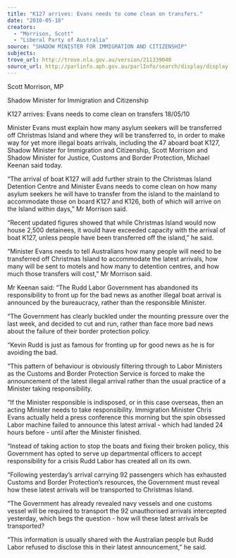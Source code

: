 ```yaml
---
title: "K127 arrives: Evans needs to come clean on transfers."
date: "2010-05-18"
creators:
  - "Morrison, Scott"
  - "Liberal Party of Australia"
source: "SHADOW MINISTER FOR IMMIGRATION AND CITIZENSHIP"
subjects:
trove_url: http://trove.nla.gov.au/version/211339048
source_url: http://parlinfo.aph.gov.au/parlInfo/search/display/display.w3p;query=Id%3A%22media/pressrel/VJRW6%22
---
```


 Scott Morrison, MP

 Shadow Minister for Immigration and Citizenship

 K127 arrives: Evans needs to come clean on transfers 18/05/10

 Minister Evans must explain how many asylum seekers will be transferred off Christmas Island and where they will be transferred to, in order to make way for yet more illegal boats arrivals, including the 47 aboard boat K127, Shadow Minister for Immigration and Citizenship, Scott Morrison and Shadow Minister for Justice, Customs and Border Protection, Michael Keenan said today.

 “The arrival of boat K127 will add further strain to the Christmas Island Detention Centre and Minister Evans needs to come clean on how many asylum seekers he will have to transfer from the island to the mainland to accommodate those on board K127 and K126, both of which will arrive on the Island within days,” Mr Morrison said.

 “Recent updated figures showed that while Christmas Island would now house 2,500 detainees, it would have exceeded capacity with the arrival of boat K127, unless people have been transferred off the island,” he said.

 “Minister Evans needs to tell Australians how many people will need to be transferred off Christmas Island to accommodate the latest arrivals, how many will be sent to motels and how many to detention centres, and how much those transfers will cost,” Mr Morrison said.

 Mr Keenan said: “The Rudd Labor Government has abandoned its responsibility to front up for the bad news as another illegal boat arrival is announced by the bureaucracy, rather than the responsible Minister.

 “The Government has clearly buckled under the mounting pressure over the last week, and decided to cut and run, rather than face more bad news about the failure of their border protection policy.

 “Kevin Rudd is just as famous for fronting up for good news as he is for avoiding the bad.

 “This pattern of behaviour is obviously filtering through to Labor Ministers as the Customs and Border Protection Service is forced to make the announcement of the latest illegal arrival rather than the usual practice of a Minister taking responsibility.

 “If the Minister responsible is indisposed, or in this case overseas, then an acting Minister needs to take responsibility. Immigration Minister Chris Evans actually held a press conference this morning but the spin obsessed Labor machine failed to announce this latest arrival - which had landed 24 hours before - until after the Minister finished.

 “Instead of taking action to stop the boats and fixing their broken policy, this Government has opted to serve up departmental officers to accept responsibility for a crisis Rudd Labor has created all on its own.

 “Following yesterday’s arrival carrying 92 passengers which has exhausted Customs and Border Protection’s resources, the Government must reveal how these latest arrivals will be transported to Christmas Island.

 “The Government has already revealed navy vessels and one customs vessel will be required to transport the 92 unauthorised arrivals intercepted yesterday, which begs the question - how will these latest arrivals be transported?

 “This information is usually shared with the Australian people but Rudd Labor refused to disclose this in their latest announcement,” he said.

